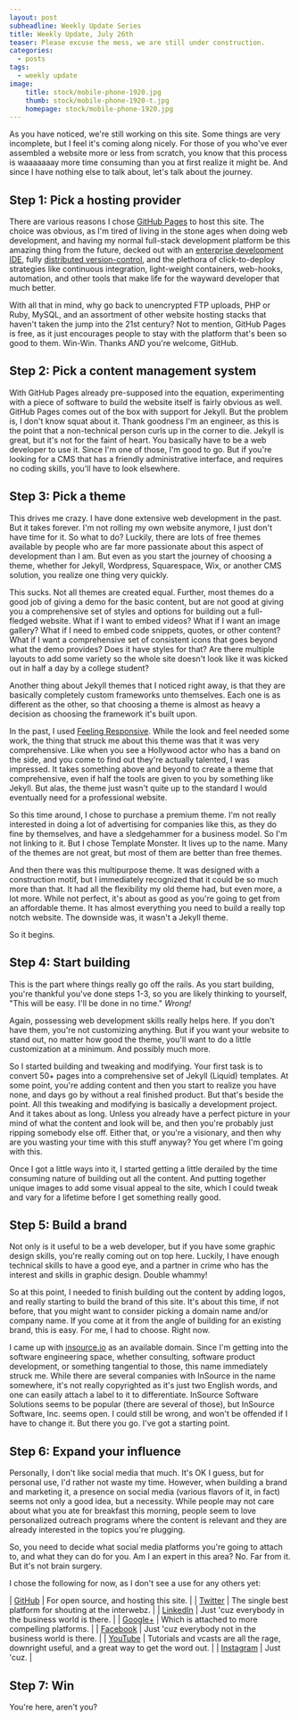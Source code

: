 ```yaml
---
layout: post
subheadline: Weekly Update Series
title: Weekly Update, July 26th
teaser: Please excuse the mess, we are still under construction.
categories:
  - posts
tags:
  - weekly update
image:
    title: stock/mobile-phone-1920.jpg
    thumb: stock/mobile-phone-1920-t.jpg
    homepage: stock/mobile-phone-1920.jpg
---
```

As you have noticed, we're still working on this site. Some things are very incomplete, but I feel it's coming along nicely. For those of you who've ever assembled a website more or less from scratch, you know that this process is waaaaaaay more time consuming than you at first realize it might be. And since I have nothing else to talk about, let's talk about the journey.

Step 1: Pick a hosting provider
---

There are various reasons I chose [GitHub Pages][1] to host this site. The choice was obvious, as I'm tired of living in the stone ages when doing web development, and having my normal full-stack development platform be this amazing thing from the future, decked out with an [enterprise development IDE][2], fully [distributed version-control][3], and the plethora of click-to-deploy strategies like continuous integration, light-weight containers, web-hooks, automation, and other tools that make life for the wayward developer that much better.

With all that in mind, why go back to unencrypted FTP uploads, PHP or Ruby, MySQL, and an assortment of other website hosting stacks that haven't taken the jump into the 21st century? Not to mention, GitHub Pages is free, as it just encourages people to stay with the platform that's been so good to them. Win-Win. Thanks *AND* you're welcome, GitHub.

Step 2: Pick a content management system
---

With GitHub Pages already pre-supposed into the equation, experimenting with a piece of software to build the website itself is fairly obvious as well. GitHub Pages comes out of the box with support for Jekyll. But the problem is, I don't know squat about it. Thank goodness I'm an engineer, as this is the point that a non-technical person curls up in the corner to die. Jekyll is great, but it's not for the faint of heart. You basically have to be a web developer to use it. Since I'm one of those, I'm good to go. But if you're looking for a CMS that has a friendly administrative interface, and requires no coding skills, you'll have to look elsewhere.

Step 3: Pick a theme
---

This drives me crazy. I have done extensive web development in the past. But it takes forever. I'm not rolling my own website anymore, I just don't have time for it. So what to do? Luckily, there are lots of free themes available by people who are far more passionate about this aspect of development than I am. But even as you start the journey of choosing a theme, whether for Jekyll, Wordpress, Squarespace, Wix, or another CMS solution, you realize one thing very quickly.

This sucks. Not all themes are created equal. Further, most themes do a good job of giving a demo for the basic content, but are not good at giving you a comprehensive set of styles and options for building out a full-fledged website. What if I want to embed videos? What if I want an image gallery? What if I need to embed code snippets, quotes, or other content? What if I want a comprehensive set of consistent icons that goes beyond what the demo provides? Does it have styles for that? Are there multiple layouts to add some variety so the whole site doesn't look like it was kicked out in half a day by a college student?

Another thing about Jekyll themes that I noticed right away, is that they are basically completely custom frameworks unto themselves. Each one is as different as the other, so that choosing a theme is almost as heavy a decision as choosing the framework it's built upon.

In the past, I used [Feeling Responsive][4]. While the look and feel needed some work, the thing that struck me about this theme was that it was very comprehensive. Like when you see a Hollywood actor who has a band on the side, and you come to find out they're actually talented, I was impressed. It takes something above and beyond to create a theme that comprehensive, even if half the tools are given to you by something like Jekyll. But alas, the theme just wasn't quite up to the standard I would eventually need for a professional website.

So this time around, I chose to purchase a premium theme. I'm not really interested in doing a lot of advertising for companies like this, as they do fine by themselves, and have a sledgehammer for a business model. So I'm not linking to it. But I chose Template Monster. It lives up to the name. Many of the themes are not great, but most of them are better than free themes.

And then there was this multipurpose theme. It was designed with a construction motif, but I immediately recognized that it could be so much more than that. It had all the flexibility my old theme had, but even more, a lot more. While not perfect, it's about as good as you're going to get from an affordable theme. It has almost everything you need to build a really top notch website. The downside was, it wasn't a Jekyll theme.

So it begins.

Step 4: Start building
---

This is the part where things really go off the rails. As you start building, you're thankful you've done steps 1-3, so you are likely thinking to yourself, "This will be easy. I'll be done in no time." *Wrong!*

Again, possessing web development skills really helps here. If you don't have them, you're not customizing anything. But if you want your website to stand out, no matter how good the theme, you'll want to do a little customization at a minimum. And possibly much more.

So I started building and tweaking and modifying. Your first task is to convert 50+ pages into a comprehensive set of Jekyll (Liquid) templates. At some point, you're adding content and then you start to realize you have none, and days go by without a real finished product. But that's beside the point. All this tweaking and modifying is basically a development project. And it takes about as long. Unless you already have a perfect picture in your mind of what the content and look will be, and then you're probably just ripping somebody else off. Either that, or you're a visionary, and then why are you wasting your time with this stuff anyway? You get where I'm going with this.

Once I got a little ways into it, I started getting a little derailed by the time consuming nature of building out all the content. And putting together unique images to add some visual appeal to the site, which I could tweak and vary for a lifetime before I get something really good.

Step 5: Build a brand
---

Not only is it useful to be a web developer, but if you have some graphic design skills, you're really coming out on top here. Luckily, I have enough technical skills to have a good eye, and a partner in crime who has the interest and skills in graphic design. Double whammy!

So at this point, I needed to finish building out the content by adding logos, and really starting to build the brand of this site. It's about this time, if not before, that you might want to consider picking a domain name and/or company name. If you come at it from the angle of building for an existing brand, this is easy. For me, I had to choose. Right now.

I came up with [insource.io][5] as an available domain. Since I'm getting into the software engineering space, whether consulting, software product development, or something tangential to those, this name immediately struck me. While there are several companies with InSource in the name somewhere, it's not really copyrighted as it's just two English words, and one can easily attach a label to it to differentiate. InSource Software Solutions seems to be popular (there are several of those), but InSource Software, Inc. seems open. I could still be wrong, and won't be offended if I have to change it. But there you go. I've got a starting point.

Step 6: Expand your influence
---

Personally, I don't like social media that much. It's OK I guess, but for personal use, I'd rather not waste my time. However, when building a brand and marketing it, a presence on social media (various flavors of it, in fact) seems not only a good idea, but a necessity. While people may not care about what you ate for breakfast this morning, people seem to love personalized outreach programs where the content is relevant and they are already interested in the topics you're plugging.

So, you need to decide what social media platforms you're going to attach to, and what they can do for you. Am I an expert in this area? No. Far from it. But it's not brain surgery.

I chose the following for now, as I don't see a use for any others yet:

| [GitHub][6]     | For open source, and hosting this site. |
| [Twitter][7]    | The single best platform for shouting at the interwebz. |
| [LinkedIn][8]   | Just 'cuz everybody in the business world is there. |
| [Google+][9]    | Which is attached to more compelling platforms. |
| [Facebook][10]  | Just 'cuz everybody not in the business world is there. |
| [YouTube][11]   | Tutorials and vcasts are all the rage, downright useful, and a great way to get the word out. |
| [Instagram][12] | Just 'cuz. |

Step 7: Win
---

You're here, aren't you?



 [1]: https://pages.github.com/
 [2]: https://www.jetbrains.com/idea/
 [3]: https://git-scm.com/
 [4]: http://phlow.github.io/feeling-responsive/
 [5]: http://insource.io/
 [6]: http://github.com/InSourceSoftware
 [7]: http://twitter.com/InSourceOmaha
 [8]: https://www.linkedin.com/company/insource-software
 [9]: https://plus.google.com/u/0/b/116388734123404805483/116388734123404805483
 [10]: http://www.facebook.com/InSourceSoftware
 [11]: https://www.youtube.com/channel/UCV28mr5gKHS2JDM1_ZoAmFA
 [12]: http://instagram.com/InSourceSoftware
 [13]: #
 [14]: #
 [15]: #